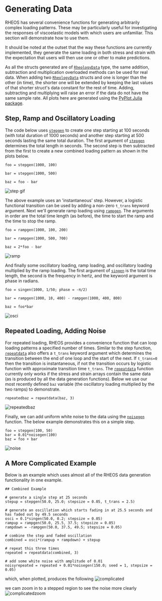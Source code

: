 # Generating Data

RHEOS has several convenience functions for generating arbitrarily complex loading patterns. These may be particularly useful for investigating the responses of viscoelastic models with which users are unfamiliar. This section will demonstrate how to use them. 

It should be noted at the outset that the way these functions are currently implemented, they generate the same loading in both stress and strain with the expectation that users will then use one or other to make predictions. 

As all the structs generated are of [`RheologyData`](@ref) type, the same addition, subtraction and multiplication overloaded methods can be used for real data. When adding two [`RheologyData`](@ref) structs and one is longer than the other (in time), the shorter one will be extended by keeping the last values of that shorter struct's data constant for the rest of time. Adding, subtracting and multiplying will raise an error if the data do not have the same sample rate. All plots here are generated using the [PyPlot Julia package](https://github.com/JuliaPy/PyPlot.jl).

## Step, Ramp and Oscillatory Loading

The code below uses [`stepgen`](@ref) to create one step starting at 100 seconds (with total duration of 1000 seconds) and another step starting at 500 seconds lasting the same total duration. The first argument of [`stepgen`](@ref) determines the total length in seconds. The second step is then subtracted from the first to create a new combined loading pattern as shown in the plots below. 
```
foo = stepgen(1000, 100)

bar = stepgen(1000, 500)

baz = foo - bar
```
![step gif](assets/step.png)

The above example uses an 'instantaneous' step. However, a logistic functional transition can be used by adding a non-zero `t_trans` keyword argument. Next we'll generate ramp loading using [`rampgen`](@ref). The arguments in order are the total time length (as before), the time to start the ramp and the time to stop the ramp.
```
foo = rampgen(1000, 100, 200)

bar = rampgen(1000, 500, 700)

baz = 2*foo - bar
```
![ramp](assets/ramp.png)

And finally some oscillatory loading, ramp loading, and oscillatory loading multiplied by the ramp loading. The first argument of [`singen`](@ref) is the total time length, the second is the frequency in hertz, and the keyword argument is phase in radians.
```
foo = singen(1000, 1/50; phase = -π/2)

bar = rampgen(1000, 10, 400) - rampgen(1000, 400, 800)

baz = foo*bar
```
![osci](assets/osci.png)

## Repeated Loading, Adding Noise

For repeated loading, RHEOS provides a convenience function that can loop loading patterns a specified number of times. Similar to the step function, [`repeatdata`](@ref) also offers a `t_trans` keyword argument which determines the transition between the end of one loop and the start of the next. If `t_trans=0` then the transition is instantaneous, if not the transition occurs by logistic function with approximate transition time `t_trans`. The [`repeatdata`](@ref) function currently only works if the stress and strain arrays contain the same data (as is produced by all the data generation functions). Below we use our most recently defined `baz` variable (the oscillatory loading multiplied by the two ramps) to demonstrate.
```
repeatedbaz = repeatdata(baz, 3)
```
![repeatedbaz](assets/repeatedbaz.png)

Finally, we can add uniform white noise to the data using the [`noisegen`](@ref) function. The below example demonstrates this on a simple step.
```
foo = stepgen(100, 50)
bar = 0.01*noisegen(100)
baz = foo + bar
```
![noise](assets/noise.png)

## A More Complicated Example

Below is an example which uses almost all of the RHEOS data generation functionality in one example.
```
## Combined Example

# generate a single step at 25 seconds
stepup = stepgen(50.0, 25.0; stepsize = 0.05, t_trans = 2.5)

# generate an oscillation which starts fading in at 25.5 seconds and has faded out by 49.5 seconds
osci = 0.1*singen(50.0, 0.2; stepsize = 0.05)
rampup = rampgen(50.0, 25.5, 37.5; stepsize = 0.05)
rampdown = -rampgen(50.0, 37.5, 49.5; stepsize = 0.05)

# combine the step and faded oscillation
combined = osci*(rampup + rampdown) + stepup

# repeat this three times
repeated = repeatdata(combined, 3)

# add some white noise with amplitude of 0.01
noisyrepeated = repeated + 0.01*noisegen(150.0; seed = 1, stepsize = 0.05)
```
which, when plotted, produces the following
![complicated](assets/combined_full.png)

we cam zoom in to a stepped region to see the noise more clearly
![complicatedzoom](assets/combined_zoomed.png)